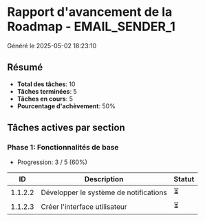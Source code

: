 # Rapport d'avancement de la Roadmap - EMAIL_SENDER_1

Généré le 2025-05-02 18:23:10

## Résumé

- **Total des tâches**: 10
- **Tâches terminées**: 5
- **Tâches en cours**: 5
- **Pourcentage d'achèvement**: 50%

## Tâches actives par section

### Phase 1: Fonctionnalités de base

- Progression: 3 / 5 (60%)

| ID | Description | Statut |
|---|---|---|
| 1.1.2.2 | Développer le système de notifications | ⏳ |
| 1.1.2.3 | Créer l'interface utilisateur | ⏳ |
